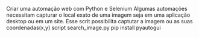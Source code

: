 Criar uma automação web com Python e Selenium
Algumas automações necessitam capturar o local exato de uma imagem seja
em uma aplicação desktop ou em um site.
Esse scrit possibilita captutar a imagem ou as suas coordenadas(x,y)
script search_image.py
pip install pyautogui